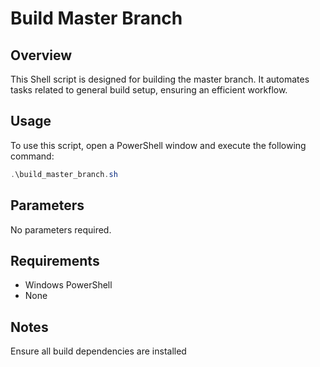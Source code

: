 
# Build Master Branch

## Overview
This Shell script is designed for building the master branch. It automates tasks related to general build setup, ensuring an efficient workflow.

## Usage
To use this script, open a PowerShell window and execute the following command:

```powershell
.\build_master_branch.sh
```

## Parameters
No parameters required.

## Requirements
- Windows PowerShell
- None

## Notes
Ensure all build dependencies are installed

